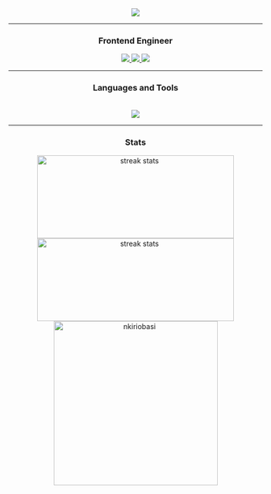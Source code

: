 <div align="center">
    <img src="https://readme-typing-svg.herokuapp.com/?font=Righteous&size=35&center=true&vCenter=true&width=500&height=70&duration=4000&lines=Hi+There!+👋;+I'm+Nkiri+Obasi!;" />
</div>

<hr/>
 
<h3 align="center">Frontend Engineer</h3>

<div align="center"> 
  <a href="mailto:obasinkiri@gmail.com">
    <img src="https://img.shields.io/badge/Gmail-333333?style=for-the-badge&logo=gmail&logoColor=red" />
  </a>
  <a href="https://www.linkedin.com/in/nkiri-obasi/" target="_blank">
    <img src="https://img.shields.io/badge/LinkedIn-0077B5?style=for-the-badge&logo=linkedin&logoColor=white" target="_blank" />
  </a>
  <a href="https://nkiriobasi.vercel.app/" target="_blank">
     <img src="https://img.shields.io/badge/Portfolio-FF5722?style=for-the-badge&logo=todoist&logoColor=white" target="_blank" /> <!-- sqlite, safari, google-chrome are other good icon options -->
  </a>
</div>

<hr/>

<h3 align="center">Languages and Tools</h3>
<br/>

<div align="center">
    <img src="https://skillicons.dev/icons?i=javascript,typescript,react,nodejs,next,redux" />
</div>

<hr/>

<h3 align="center">Stats</h3>
<div align=center>
  <img width=390 height=164 src="https://streak-stats.demolab.com/?user=nkiriobasi&count_private=true&theme=react&border_radius=10" alt="streak stats"/>
  <img width=390 height=164 src="https://github-readme-stats.vercel.app/api?username=nkiriobasi&count_private=true&show_icons=true&theme=react&rank_icon=github&border_radius=10" alt="streak stats"/>
    <br/>

  <img width=325 align="center" src="https://github-readme-stats.vercel.app/api/top-langs?username=nkiriobasi&show_icons=true&theme=react&locale=en&layout=compact&border_radius=10" alt="nkiriobasi" />
</div>
